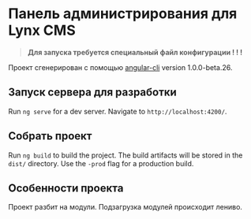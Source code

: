 # Панель администрирования для Lynx CMS

> **Для запуска требуется специальный файл конфигурации ! ! !**

Проект сгенерирован с помощью [angular-cli](https://github.com/angular/angular-cli) version 1.0.0-beta.26.

## Запуск сервера для разработки
Run `ng serve` for a dev server. Navigate to `http://localhost:4200/`.

## Собрать проект

Run `ng build` to build the project. The build artifacts will be stored in the `dist/` directory. Use the `-prod` flag for a production build.

## Особенности проекта

Проект разбит на модули. Подзагрузка модулей происходит лениво.
